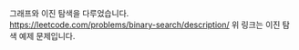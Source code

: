 그래프와 이진 탐색을 다루었습니다.   
https://leetcode.com/problems/binary-search/description/
위 링크는 이진 탐색 예제 문제입니다.
